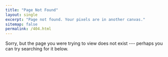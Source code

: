 ```yaml
---
title: "Page Not Found"
layout: single
excerpt: "Page not found. Your pixels are in another canvas."
sitemap: false
permalink: /404.html
---
```


Sorry, but the page you were trying to view does not exist --- perhaps you can try searching for it below.

<script type="text/javascript">
    var GOOG_FIXURL_LANG = 'en';
    var GOOG_FIXURL_SITE = '{{ site.url }}';
</script>
<script type="text/javascript"
    src="//linkhelp.clients.google.com/tbproxy/lh/wm/fixurl.js">
</script>